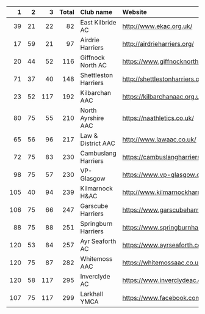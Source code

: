 |   1 |   2 |   3 |   Total | Club name            | Website                                    |
|----:|----:|----:|--------:|:---------------------|:-------------------------------------------|
|  39 |  21 |  22 |      82 | East Kilbride AC     | http://www.ekac.org.uk/                    |
|  17 |  59 |  21 |      97 | Airdrie Harriers     | http://airdrieharriers.org/                |
|  20 |  44 |  52 |     116 | Giffnock North AC    | https://www.giffnocknorth.co.uk/           |
|  71 |  37 |  40 |     148 | Shettleston Harriers | http://shettlestonharriers.org.uk/         |
|  23 |  52 | 117 |     192 | Kilbarchan AAC       | https://kilbarchanaac.org.uk/              |
|  80 |  75 |  55 |     210 | North Ayrshire AAC   | https://naathletics.co.uk/                 |
|  65 |  56 |  96 |     217 | Law & District AAC   | http://www.lawaac.co.uk/                   |
|  72 |  75 |  83 |     230 | Cambuslang Harriers  | https://cambuslangharriers.org/            |
|  98 |  75 |  57 |     230 | VP-Glasgow           | https://www.vp-glasgow.com                 |
| 105 |  40 |  94 |     239 | Kilmarnock H&AC      | http://www.kilmarnockharriers.com/         |
| 106 |  75 |  66 |     247 | Garscube Harriers    | https://www.garscubeharriers.org.uk/       |
|  88 |  75 |  88 |     251 | Springburn Harriers  | https://www.springburnharriers.co.uk/      |
| 120 |  53 |  84 |     257 | Ayr Seaforth AC      | https://www.ayrseaforth.co.uk/             |
| 120 |  75 |  87 |     282 | Whitemoss AAC        | https://whitemossaac.co.uk/                |
| 120 |  58 | 117 |     295 | Inverclyde AC        | https://www.inverclydeac.org/              |
| 107 |  75 | 117 |     299 | Larkhall YMCA        | https://www.facebook.com/larkhallharriers/ |